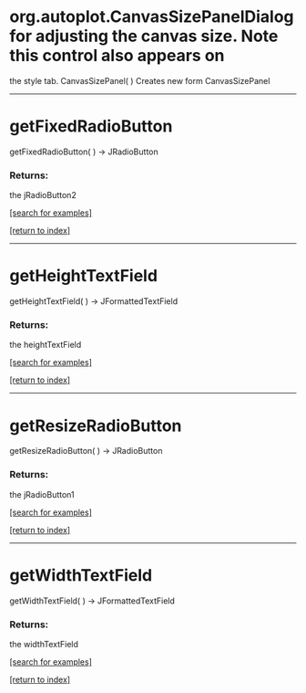 # org.autoplot.CanvasSizePanelDialog for adjusting the canvas size.  Note this control also appears on
 the style tab.
CanvasSizePanel( )
Creates new form CanvasSizePanel

***
<a name="getFixedRadioButton"></a>
# getFixedRadioButton
getFixedRadioButton(  ) &rarr; JRadioButton



### Returns:
the jRadioButton2

<a href="https://github.com/autoplot/dev/search?q=getFixedRadioButton&unscoped_q=getFixedRadioButton">[search for examples]</a>

<a href="https://github.com/autoplot/documentation/blob/master/javadoc/index-all.md">[return to index]</a>

***
<a name="getHeightTextField"></a>
# getHeightTextField
getHeightTextField(  ) &rarr; JFormattedTextField



### Returns:
the heightTextField

<a href="https://github.com/autoplot/dev/search?q=getHeightTextField&unscoped_q=getHeightTextField">[search for examples]</a>

<a href="https://github.com/autoplot/documentation/blob/master/javadoc/index-all.md">[return to index]</a>

***
<a name="getResizeRadioButton"></a>
# getResizeRadioButton
getResizeRadioButton(  ) &rarr; JRadioButton



### Returns:
the jRadioButton1

<a href="https://github.com/autoplot/dev/search?q=getResizeRadioButton&unscoped_q=getResizeRadioButton">[search for examples]</a>

<a href="https://github.com/autoplot/documentation/blob/master/javadoc/index-all.md">[return to index]</a>

***
<a name="getWidthTextField"></a>
# getWidthTextField
getWidthTextField(  ) &rarr; JFormattedTextField



### Returns:
the widthTextField

<a href="https://github.com/autoplot/dev/search?q=getWidthTextField&unscoped_q=getWidthTextField">[search for examples]</a>

<a href="https://github.com/autoplot/documentation/blob/master/javadoc/index-all.md">[return to index]</a>

